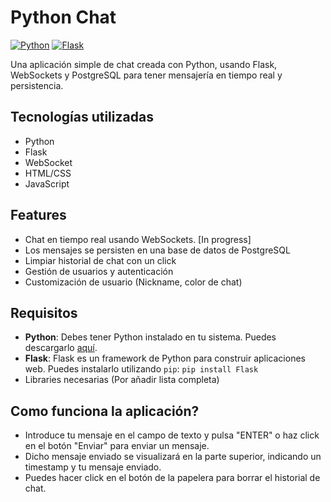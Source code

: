 # Python Chat

[![Python](https://img.shields.io/badge/Python-3.x-blue.svg)](https://www.python.org/)
[![Flask](https://img.shields.io/badge/Flask-3.0.0-green.svg)](https://flask.palletsprojects.com/en/3.0.x/)

Una aplicación simple de chat creada con Python, usando Flask, WebSockets y PostgreSQL para tener mensajería en tiempo real y persistencia.

## Tecnologías utilizadas

- Python
- Flask
- WebSocket
- HTML/CSS
- JavaScript

## Features

- Chat en tiempo real usando WebSockets. [In progress]
- Los mensajes se persisten en una base de datos de PostgreSQL
- Limpiar historial de chat con un click
- Gestión de usuarios y autenticación
- Customización de usuario (Nickname, color de chat)

## Requisitos

- **Python**: Debes tener Python instalado en tu sistema. Puedes descargarlo [aquí](https://www.python.org/downloads/).
- **Flask**: Flask es un framework de Python para construir aplicaciones web. Puedes instalarlo utilizando `pip`: `pip install Flask`
- Libraries necesarias (Por añadir lista completa)

## Como funciona la aplicación?

- Introduce tu mensaje en el campo de texto y pulsa "ENTER" o haz click en el botón "Enviar" para enviar un mensaje.
- Dicho mensaje enviado se visualizará en la parte superior, indicando un timestamp y tu mensaje enviado.
- Puedes hacer click en el botón de la papelera para borrar el historial de chat.


